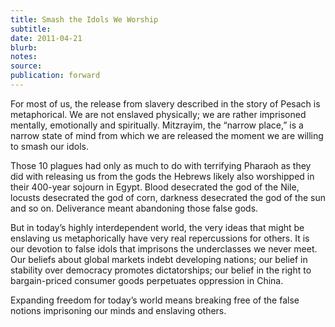 ```yaml
---
title: Smash the Idols We Worship
subtitle:
date: 2011-04-21
blurb:
notes:
source:
publication: forward
---
```


For most of us, the release from slavery described in the story of Pesach is metaphorical. We are not enslaved physically; we are rather imprisoned mentally, emotionally and spiritually. Mitzrayim, the “narrow place,” is a narrow state of mind from which we are released the moment we are willing to smash our idols.

Those 10 plagues had only as much to do with terrifying Pharaoh as they did with releasing us from the gods the Hebrews likely also worshipped in their 400-year sojourn in Egypt. Blood desecrated the god of the Nile, locusts desecrated the god of corn, darkness desecrated the god of the sun and so on. Deliverance meant abandoning those false gods.

But in today’s highly interdependent world, the very ideas that might be enslaving us metaphorically have very real repercussions for others. It is our devotion to false idols that imprisons the underclasses we never meet. Our beliefs about global markets indebt developing nations; our belief in stability over democracy promotes dictatorships; our belief in the right to bargain-priced consumer goods perpetuates oppression in China.

Expanding freedom for today’s world means breaking free of the false notions imprisoning our minds and enslaving others.
